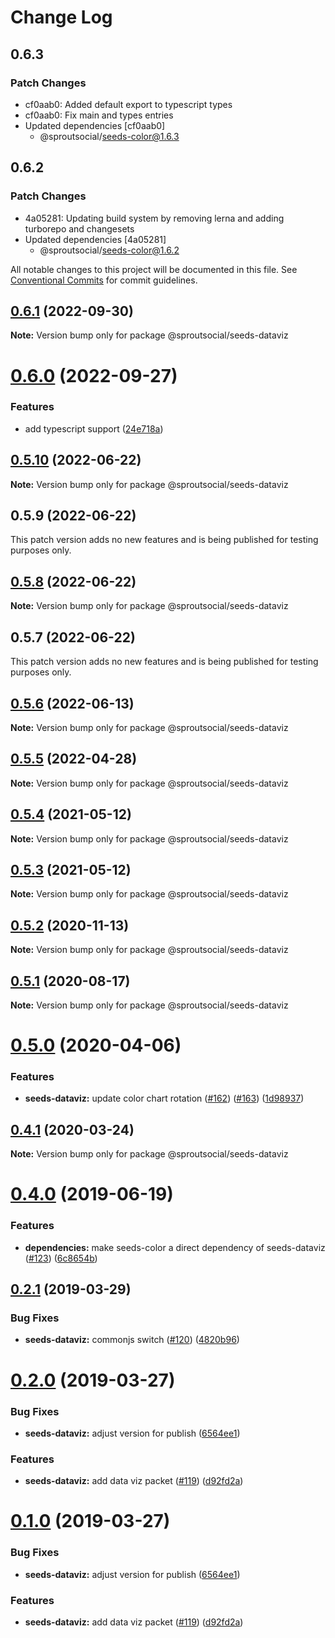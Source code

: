 # Change Log

## 0.6.3

### Patch Changes

- cf0aab0: Added default export to typescript types
- cf0aab0: Fix main and types entries
- Updated dependencies [cf0aab0]
  - @sproutsocial/seeds-color@1.6.3

## 0.6.2

### Patch Changes

- 4a05281: Updating build system by removing lerna and adding turborepo and changesets
- Updated dependencies [4a05281]
  - @sproutsocial/seeds-color@1.6.2

All notable changes to this project will be documented in this file.
See [Conventional Commits](https://conventionalcommits.org) for commit guidelines.

## [0.6.1](https://github.com/sproutsocial/seeds-packets/compare/@sproutsocial/seeds-dataviz@0.6.0...@sproutsocial/seeds-dataviz@0.6.1) (2022-09-30)

**Note:** Version bump only for package @sproutsocial/seeds-dataviz

# [0.6.0](https://github.com/sproutsocial/seeds-packets/compare/@sproutsocial/seeds-dataviz@0.5.10...@sproutsocial/seeds-dataviz@0.6.0) (2022-09-27)

### Features

- add typescript support ([24e718a](https://github.com/sproutsocial/seeds-packets/commit/24e718a26955f40b5645ba86600ff8aa8ba941fa))

## [0.5.10](https://github.com/sproutsocial/seeds-packets/compare/@sproutsocial/seeds-dataviz@0.5.8...@sproutsocial/seeds-dataviz@0.5.10) (2022-06-22)

**Note:** Version bump only for package @sproutsocial/seeds-dataviz

## 0.5.9 (2022-06-22)

This patch version adds no new features and is being published for testing purposes only.

## [0.5.8](https://github.com/sproutsocial/seeds-packets/compare/@sproutsocial/seeds-dataviz@0.5.6...@sproutsocial/seeds-dataviz@0.5.8) (2022-06-22)

**Note:** Version bump only for package @sproutsocial/seeds-dataviz

## 0.5.7 (2022-06-22)

This patch version adds no new features and is being published for testing purposes only.

## [0.5.6](https://github.com/sproutsocial/seeds-packets/compare/@sproutsocial/seeds-dataviz@0.5.5...@sproutsocial/seeds-dataviz@0.5.6) (2022-06-13)

**Note:** Version bump only for package @sproutsocial/seeds-dataviz

## [0.5.5](https://github.com/sproutsocial/seeds-packets/compare/@sproutsocial/seeds-dataviz@0.5.4...@sproutsocial/seeds-dataviz@0.5.5) (2022-04-28)

**Note:** Version bump only for package @sproutsocial/seeds-dataviz

## [0.5.4](https://github.com/sproutsocial/seeds-packets/compare/@sproutsocial/seeds-dataviz@0.5.3...@sproutsocial/seeds-dataviz@0.5.4) (2021-05-12)

**Note:** Version bump only for package @sproutsocial/seeds-dataviz

## [0.5.3](https://github.com/sproutsocial/seeds-packets/compare/@sproutsocial/seeds-dataviz@0.5.2...@sproutsocial/seeds-dataviz@0.5.3) (2021-05-12)

**Note:** Version bump only for package @sproutsocial/seeds-dataviz

## [0.5.2](https://github.com/sproutsocial/seeds-packets/compare/@sproutsocial/seeds-dataviz@0.5.1...@sproutsocial/seeds-dataviz@0.5.2) (2020-11-13)

**Note:** Version bump only for package @sproutsocial/seeds-dataviz

## [0.5.1](https://github.com/sproutsocial/seeds-packets/compare/@sproutsocial/seeds-dataviz@0.5.0...@sproutsocial/seeds-dataviz@0.5.1) (2020-08-17)

**Note:** Version bump only for package @sproutsocial/seeds-dataviz

# [0.5.0](https://github.com/sproutsocial/seeds-packets/compare/@sproutsocial/seeds-dataviz@0.4.1...@sproutsocial/seeds-dataviz@0.5.0) (2020-04-06)

### Features

- **seeds-dataviz:** update color chart rotation ([#162](https://github.com/sproutsocial/seeds-packets/issues/162)) ([#163](https://github.com/sproutsocial/seeds-packets/issues/163)) ([1d98937](https://github.com/sproutsocial/seeds-packets/commit/1d98937))

## [0.4.1](https://github.com/sproutsocial/seeds-packets/compare/@sproutsocial/seeds-dataviz@0.4.0...@sproutsocial/seeds-dataviz@0.4.1) (2020-03-24)

**Note:** Version bump only for package @sproutsocial/seeds-dataviz

# [0.4.0](https://github.com/sproutsocial/seeds/compare/@sproutsocial/seeds-dataviz@0.2.1...@sproutsocial/seeds-dataviz@0.4.0) (2019-06-19)

### Features

- **dependencies:** make seeds-color a direct dependency of seeds-dataviz ([#123](https://github.com/sproutsocial/seeds/issues/123)) ([6c8654b](https://github.com/sproutsocial/seeds/commit/6c8654b))

## [0.2.1](https://github.com/sproutsocial/seeds/compare/@sproutsocial/seeds-dataviz@0.2.0...@sproutsocial/seeds-dataviz@0.2.1) (2019-03-29)

### Bug Fixes

- **seeds-dataviz:** commonjs switch ([#120](https://github.com/sproutsocial/seeds/issues/120)) ([4820b96](https://github.com/sproutsocial/seeds/commit/4820b96))

# [0.2.0](https://github.com/sproutsocial/seeds/compare/@sproutsocial/seeds-dataviz@0.1.0...@sproutsocial/seeds-dataviz@0.2.0) (2019-03-27)

### Bug Fixes

- **seeds-dataviz:** adjust version for publish ([6564ee1](https://github.com/sproutsocial/seeds/commit/6564ee1))

### Features

- **seeds-dataviz:** add data viz packet ([#119](https://github.com/sproutsocial/seeds/issues/119)) ([d92fd2a](https://github.com/sproutsocial/seeds/commit/d92fd2a))

# [0.1.0](https://github.com/sproutsocial/seeds/compare/@sproutsocial/seeds-dataviz@0.1.0...@sproutsocial/seeds-dataviz@0.1.0) (2019-03-27)

### Bug Fixes

- **seeds-dataviz:** adjust version for publish ([6564ee1](https://github.com/sproutsocial/seeds/commit/6564ee1))

### Features

- **seeds-dataviz:** add data viz packet ([#119](https://github.com/sproutsocial/seeds/issues/119)) ([d92fd2a](https://github.com/sproutsocial/seeds/commit/d92fd2a))
